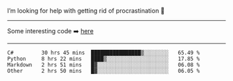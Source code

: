 I’m looking for help with getting rid of procrastination 🤔

-----

Some interesting code :arrow_right: [here](https://github.com/zhen8838/playground)

-----

<!--START_SECTION:waka-->

```text
C#         30 hrs 45 mins  ████████████████▒░░░░░░░░   65.49 %
Python     8 hrs 22 mins   ████▒░░░░░░░░░░░░░░░░░░░░   17.85 %
Markdown   2 hrs 51 mins   █▓░░░░░░░░░░░░░░░░░░░░░░░   06.08 %
Other      2 hrs 50 mins   █▓░░░░░░░░░░░░░░░░░░░░░░░   06.05 %
```

<!--END_SECTION:waka-->

<!--
**zhen8838/zhen8838** is a ✨ _special_ ✨ repository because its `README.md` (this file) appears on your GitHub profile.

Here are some ideas to get you started:

- 🔭 I’m currently working on ...
- 🌱 I’m currently learning ...
- 👯 I’m looking to collaborate on ...
 ...
- 💬 Ask me about ...
- 📫 How to reach me: ...
- 😄 Pronouns: ...
- ⚡ Fun fact: ...
-->
